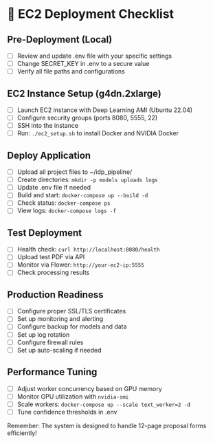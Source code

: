 # 🚀 EC2 Deployment Checklist

## Pre-Deployment (Local)
- [ ] Review and update .env file with your specific settings
- [ ] Change SECRET_KEY in .env to a secure value
- [ ] Verify all file paths and configurations

## EC2 Instance Setup (g4dn.2xlarge)
- [ ] Launch EC2 instance with Deep Learning AMI (Ubuntu 22.04)
- [ ] Configure security groups (ports 8080, 5555, 22)
- [ ] SSH into the instance
- [ ] Run: `./ec2_setup.sh` to install Docker and NVIDIA Docker

## Deploy Application
- [ ] Upload all project files to ~/idp_pipeline/
- [ ] Create directories: `mkdir -p models uploads logs`
- [ ] Update .env file if needed
- [ ] Build and start: `docker-compose up --build -d`
- [ ] Check status: `docker-compose ps`
- [ ] View logs: `docker-compose logs -f`

## Test Deployment
- [ ] Health check: `curl http://localhost:8080/health`
- [ ] Upload test PDF via API
- [ ] Monitor via Flower: `http://your-ec2-ip:5555`
- [ ] Check processing results

## Production Readiness
- [ ] Configure proper SSL/TLS certificates
- [ ] Set up monitoring and alerting
- [ ] Configure backup for models and data
- [ ] Set up log rotation
- [ ] Configure firewall rules
- [ ] Set up auto-scaling if needed

## Performance Tuning
- [ ] Adjust worker concurrency based on GPU memory
- [ ] Monitor GPU utilization with `nvidia-smi`
- [ ] Scale workers: `docker-compose up --scale text_worker=2 -d`
- [ ] Tune confidence thresholds in .env

Remember: The system is designed to handle 12-page proposal forms efficiently!
